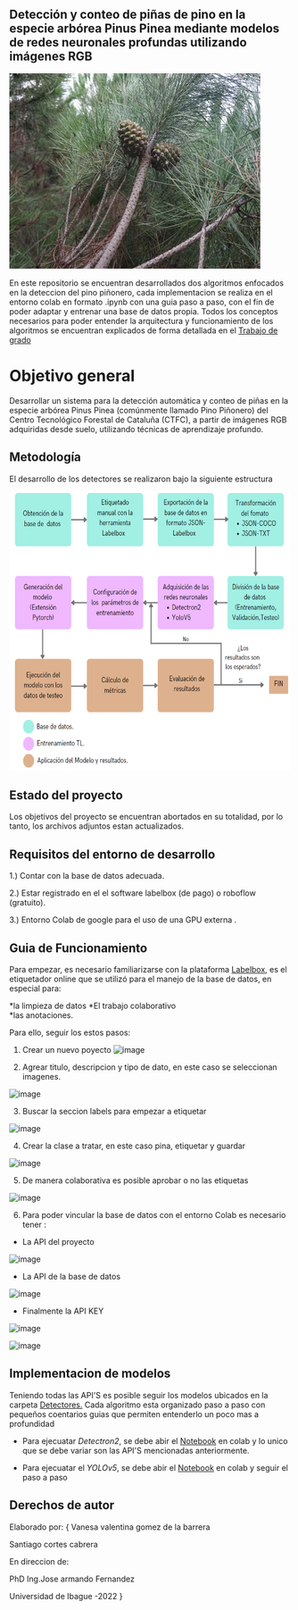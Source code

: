 ## Detección y conteo de piñas de pino en la especie arbórea Pinus Pinea mediante modelos de redes neuronales profundas utilizando imágenes RGB

<img src="/docs/piña.JPG" alt="fruto piña de pino" width="450" height="350" >

En este repositorio se encuentran desarrollados dos algoritmos enfocados en la deteccion del pino piñonero, cada implementacion se realiza en el entorno colab en formato .ipynb con una guia paso a paso, con el fin de poder adaptar y entrenar una base de datos propia.
Todos los conceptos necesarios para poder entender la arquitectura y funcionamiento de los algoritmos se encuentran explicados de forma detallada en el [Trabajo de grado](https://drive.google.com/drive/u/0/folders/1ysNZVxcO8uk-lPrIm44EVUN3KzarIR1B)

# Objetivo general

Desarrollar un sistema para la detección automática y conteo de piñas en la especie arbórea Pinus Pinea (comúnmente llamado Pino Piñonero) del Centro Tecnológico Forestal de Cataluña (CTFC), a partir de imágenes RGB adquiridas desde suelo, utilizando técnicas de aprendizaje profundo.


## Metodología
El desarrollo de los detectores se realizaron bajo la siguiente estructura

<img src="/docs/metodologia.png" alt="Metodologia" width="600" height="500">

## Estado del proyecto

Los objetivos del proyecto se encuentran abortados en su totalidad, por lo tanto, los archivos adjuntos estan actualizados.

## Requisitos del entorno de desarrollo

1.) Contar con la base de datos adecuada.

2.) Estar registrado en el el software labelbox (de pago) o roboflow (gratuito).

3.) Entorno Colab de google para el uso de una GPU externa .

## Guia de Funcionamiento

Para empezar, es necesario familiarizarse con la plataforma [Labelbox](https://labelbox.com/), es el etiquetador online que se utilizó para el manejo de la base de datos, en especial para:

*la limpieza de datos
*El trabajo colaborativo  
*las anotaciones. 

Para ello, seguir los estos pasos:

1. Crear un nuevo poyecto
![image](https://user-images.githubusercontent.com/58084716/186775967-96fb58bb-a49e-4f13-9d99-e1ec6cdfa045.png)

2. Agrear titulo, descripcion y tipo de dato, en este caso se seleccionan imagenes. 

![image](https://user-images.githubusercontent.com/58084716/186776305-4f90a0d2-e738-49d5-a586-a6d82fa7bc45.png)

3. Buscar la seccion labels para empezar a etiquetar

![image](https://user-images.githubusercontent.com/58084716/186776478-4b028a45-a17f-4cc7-acde-9de72d8b4bd3.png)

4. Crear la clase a tratar, en este caso pina, etiquetar y guardar

![image](https://user-images.githubusercontent.com/58084716/186776970-ac354398-2785-4206-8632-28849c1f0156.png)

5. De manera colaborativa es posible aprobar o no las etiquetas

![image](https://user-images.githubusercontent.com/58084716/186777070-2c8236d2-fa41-495f-ad83-4507ba77ca75.png)

6. Para poder vincular la base de datos con el entorno Colab es necesario tener :
 
 * La API del proyecto 
 
![image](https://user-images.githubusercontent.com/58084716/186777353-e523ce28-41e0-4f7c-ab18-600375e09e3d.png)

 * La API de la base de datos
 
![image](https://user-images.githubusercontent.com/58084716/186777443-663abbc5-d2aa-490d-bed2-e5e47cec0ea2.png)

 * Finalmente la API KEY

![image](https://user-images.githubusercontent.com/58084716/186777601-04ef7a27-00af-4896-a246-07ccfcd07e88.png)

![image](https://user-images.githubusercontent.com/58084716/186777763-3695acd3-6516-4be7-bea4-c4b104664afb.png)

## Implementacion de modelos

Teniendo todas las API'S es posible seguir los modelos ubicados en la carpeta [Detectores.](https://github.com/Tesis-deteccion-y-conteo-de-pinas/Detectores-pina-de-pino/tree/main/Detectores) Cada algoritmo esta organizado paso a paso con pequeños coentarios guias que permiten entenderlo un poco mas a profundidad

* Para ejecuatar *Detectron2*, se debe abir el [Notebook](https://github.com/Tesis-deteccion-y-conteo-de-pinas/Detectores-pina-de-pino/blob/main/Detectores/Detectron2.ipynb) en colab y lo unico que se debe variar son las API'S mencionadas anteriormente.

* Para ejecuatar el *YOLOv5*, se debe abir el [Notebook](https://github.com/Tesis-deteccion-y-conteo-de-pinas/Detectores-pina-de-pino/blob/main/Detectores/YOLOv5.ipynb) en colab y seguir el paso a paso 

## Derechos de autor 
Elaborado por:
{
Vanesa valentina gomez de la barrera

Santiago cortes cabrera

En direccion de:

PhD Ing.Jose armando Fernandez

Universidad de Ibague -2022
}






